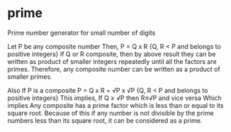 # prime
Prime number generator for small number of digits

Let P be any composite number 
Then, P = Q x R 		{Q, R < P and belongs to positive integers}
If Q or R composite, then by above result they can be written as product of smaller integers repeatedly until all the factors are primes. 
Therefore, any composite number can be written as a product of smaller primes.

Also 
If P is a composite
P = Q x R = √P x √P	{Q, R < P and belongs to positive integers}
This implies, 
If Q ≥ √P then R≤√P and vice versa
Which implies
Any composite has a prime factor which is less than or equal to its square root. 
Because of this if any number is not divisible by the prime numbers less than its square root, it can be considered as a prime.

